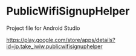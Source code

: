 # PublicWifiSignupHelper
Project file for Android Studio

https://play.google.com/store/apps/details?id=jp.take_iwiw.publicwifisignuphelper
